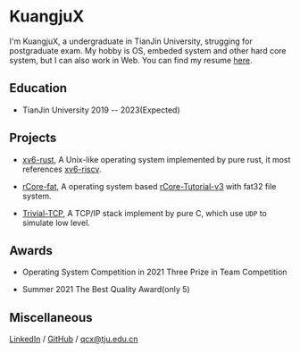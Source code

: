 # KuangjuX

I'm KuangjuX, a undergraduate in TianJin University, strugging for postgraduate exam. My hobby is OS, embeded system and other hard core system, but I can also work in Web. You can find my resume [here](file/resume.pdf).

## Education

- TianJin University 2019 -- 2023(Expected)

## Projects

- [xv6-rust](https://github.com/Ko-oK-OS/xv6-rust), A Unix-like operating system implemented by pure rust, it most references [xv6-riscv](https://github.com/mit-pdos/xv6-riscv).

- [rCore-fat](https://github.com/KuangjuX/rCore-fat), A operating system based [rCore-Tutorial-v3](https://github.com/rcore-os/rCore-Tutorial-v3) with fat32 file system.

- [Trivial-TCP](https://github.com/KuangjuX/Trivial-TCP), A TCP/IP stack implement by pure C, which use `UDP` to simulate low level.

## Awards

- Operating System Competition in 2021 Three Prize in Team Competition

- Summer 2021 The Best Quality Award(only 5)

## Miscellaneous

[LinkedIn]() / [GitHub](https://github.com/KuangjuX) / qcx@tju.edu.cn
